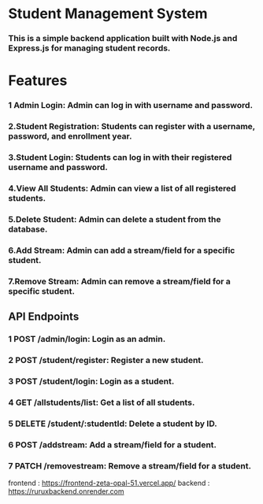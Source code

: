 # Student Management System
### This is a simple backend application built with Node.js and Express.js for managing student records.

# Features
### 1 Admin Login: Admin can log in with username and password.
### 2.Student Registration: Students can register with a username, password, and enrollment year.
### 3.Student Login: Students can log in with their registered username and password.
### 4.View All Students: Admin can view a list of all registered students.
### 5.Delete Student: Admin can delete a student from the database.
### 6.Add Stream: Admin can add a stream/field for a specific student.
### 7.Remove Stream: Admin can remove a stream/field for a specific student.


## API Endpoints
### 1 POST /admin/login: Login as an admin.
### 2 POST /student/register: Register a new student.
### 3 POST /student/login: Login as a student.
### 4 GET /allstudents/list: Get a list of all students.
### 5 DELETE /student/:studentId: Delete a student by ID.
### 6 POST /addstream: Add a stream/field for a student.
### 7 PATCH /removestream: Remove a stream/field for a student.


 frontend : https://frontend-zeta-opal-51.vercel.app/
 backend : https://ruruxbackend.onrender.com
